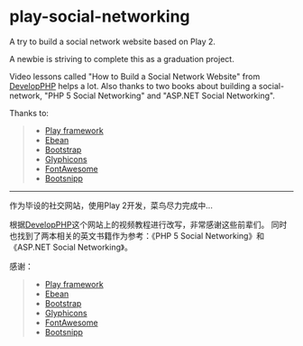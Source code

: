 play-social-networking
======================

A try to build a social network website based on Play 2.

A newbie is striving to complete this as a graduation project.

Video lessons called "How to Build a Social Network Website" from [DevelopPHP](http://www.developphp.com/list_php_video.php) helps a lot.
Also thanks to two books about building a social-network, "PHP 5 Social Networking" and "ASP.NET Social Networking".

Thanks to:
> * [Play framework](http://www.playframework.com/)
> * [Ebean](http://www.avaje.org/)
> * [Bootstrap](http://getbootstrap.com/)
> * [Glyphicons](http://glyphicons.com/)
> * [FontAwesome](http://fortawesome.github.io/Font-Awesome/)
> * [Bootsnipp](http://bootsnipp.com/)

-------------

作为毕设的社交网站，使用Play 2开发，菜鸟尽力完成中...

根据[DevelopPHP](http://www.developphp.com/list_php_video.php)这个网站上的视频教程进行改写，非常感谢这些前辈们。
同时也找到了两本相关的英文书籍作为参考：《PHP 5 Social Networking》和《ASP.NET Social Networking》。

感谢：
> * [Play framework](http://www.playframework.com/)
> * [Ebean](http://www.avaje.org/)
> * [Bootstrap](http://getbootstrap.com/)
> * [Glyphicons](http://glyphicons.com/)
> * [FontAwesome](http://fortawesome.github.io/Font-Awesome/)
> * [Bootsnipp](http://bootsnipp.com/)

